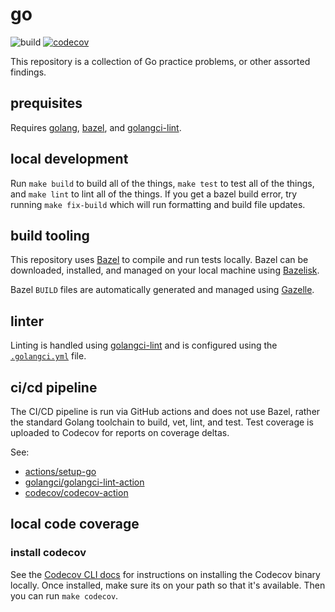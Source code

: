 # go

![build](https://github.com/colin-valentini/go/actions/workflows/build.yml/badge.svg?branch=main)
[![codecov](https://codecov.io/gh/colin-valentini/go/branch/main/graph/badge.svg?token=EZ72S8AIU9)](https://codecov.io/gh/colin-valentini/go)

This repository is a collection of Go practice problems, or other assorted findings.

## prequisites

Requires [golang](https://formulae.brew.sh/formula/go#default),
[bazel](https://bazel.build/install/bazelisk), and
[golangci-lint](https://golangci-lint.run/usage/install/#macos).

## local development

Run `make build` to build all of the things, `make test` to test all of the
things, and `make lint` to lint all of the things. If you get a bazel build
error, try running `make fix-build` which will run formatting and build file
updates. 

## build tooling

This repository uses [Bazel](https://bazel.build/) to compile and run tests
locally. Bazel can be downloaded, installed, and managed on your local machine
using [Bazelisk](https://github.com/bazelbuild/bazelisk).

Bazel `BUILD` files are automatically generated and managed using
[Gazelle](https://github.com/bazelbuild/bazel-gazelle).

## linter

Linting is handled using [golangci-lint](https://golangci-lint.run/) and is
configured using the [`.golangci.yml`](.golangci.yml) file.

## ci/cd pipeline

The CI/CD pipeline is run via GitHub actions and does not use Bazel, rather the
standard Golang toolchain to build, vet, lint, and test. Test coverage is
uploaded to Codecov for reports on coverage deltas.

See:
- [actions/setup-go](actions/setup-go)
- [golangci/golangci-lint-action](https://github.com/golangci/golangci-lint-action)
- [codecov/codecov-action](https://github.com/codecov/codecov-action)

## local code coverage

### install codecov

See the [Codecov CLI docs](https://docs.codecov.com/docs/the-codecov-cli) for
instructions on installing the Codecov binary locally. Once installed, make sure
its on your path so that it's available. Then you can run `make codecov`.